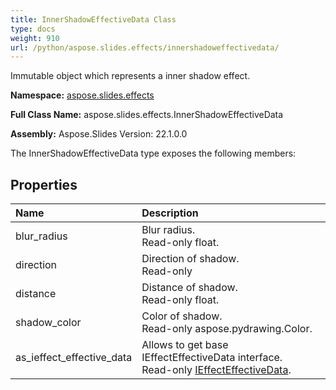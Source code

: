 ```yaml
---
title: InnerShadowEffectiveData Class
type: docs
weight: 910
url: /python/aspose.slides.effects/innershadoweffectivedata/
---
```


Immutable object which represents a inner shadow effect.

**Namespace:** [aspose.slides.effects](/python/aspose.slides.effects/)

**Full Class Name:** aspose.slides.effects.InnerShadowEffectiveData

**Assembly:**  Aspose.Slides Version: 22.1.0.0

The InnerShadowEffectiveData type exposes the following members:
## **Properties**
|**Name**|**Description**|
| :- | :- |
|blur_radius|Blur radius.<br/>            Read-only float.|
|direction|Direction of shadow.<br/>            Read-only|
|distance|Distance of shadow.<br/>            Read-only float.|
|shadow_color|Color of shadow.<br/>            Read-only aspose.pydrawing.Color.|
|as_ieffect_effective_data|Allows to get base IEffectEffectiveData interface.<br/>            Read-only [IEffectEffectiveData](/python/aspose.slides.effects/ieffecteffectivedata/).|
